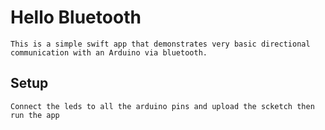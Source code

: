 # Hello Bluetooth

	This is a simple swift app that demonstrates very basic directional communication with an Arduino via bluetooth. 


## Setup

	Connect the leds to all the arduino pins and upload the scketch then run the app